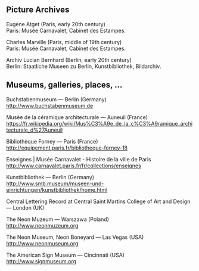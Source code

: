 
## Picture Archives

Eugène Atget (Paris, early 20th century)  
Paris: Musée Carnavalet, Cabinet des Estampes.

Charles Marville (Paris, middle of 19th century)  
Paris: Musée Carnavalet, Cabinet des Estampes.

Archiv Lucian Bernhard (Berlin, early 20th century)  
Berlin: Staatliche Museen zu Berlin, Kunstbibliothek, Bildarchiv.



## Museums, galleries, places, ...

Buchstabenmuseum — Berlin (Germany)  
http://www.buchstabenmuseum.de

Musée de la céramique architecturale — Auneuil (France)  
https://fr.wikipedia.org/wiki/Mus%C3%A9e_de_la_c%C3%A9ramique_architecturale_d%27Auneuil

Bibliothèque Forney — Paris (France)  
http://equipement.paris.fr/bibliotheque-forney-18

Enseignes | Musée Carnavalet - Histoire de la ville de Paris  
http://www.carnavalet.paris.fr/fr/collections/enseignes

Kunstbibliothek — Berlin (Germany)  
http://www.smb.museum/museen-und-einrichtungen/kunstbibliothek/home.html

Central Lettering Record at Central Saint Martins College of Art and Design — London (UK)  

The Neon Muzeum — Warszawa (Poland)  
http://www.neonmuzeum.org  

The Neon Museum, Neon Boneyard — Las Vegas (USA)  
http://www.neonmuseum.org  

The American Sign Museum — Cincinnati (USA)  
http://www.signmuseum.org

